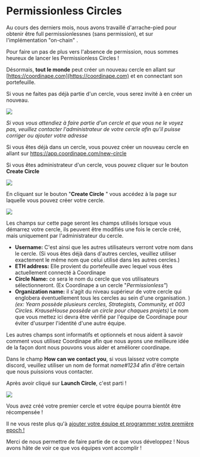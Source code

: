 # Permissionless Circles

Au cours des derniers mois, nous avons travaillé d'arrache-pied pour obtenir être full permissionlessnes  (sans permission), et sur l'implémentation "on-chain" .

Pour faire un pas de plus vers l'absence de permission, nous sommes heureux de lancer les Permissionless Circles !

Désormais, **tout le monde** peut créer un nouveau cercle en allant sur [https://coordinape.com](https://coordinape.com) et en connectant son portefeuille.

Si vous ne faites pas déjà partie d'un cercle, vous serez invité à en créer un nouveau.&#x20;

&#x20;![](../.gitbook/assets/spaces\_4kLt3O6IMjb6QDw155pW\_uploads\_git-blob-57caecb40316861241f3f869fff60fd7ac0594d9\_Welcome.png)

_Si vous vous attendiez à faire partie d'un cercle et que vous ne le voyez pas, veuillez contacter l'administrateur de votre cercle afin qu'il puisse corriger ou ajouter votre adresse_&#x20;

Si vous êtes déjà dans un cercle, vous pouvez créer un nouveau cercle en allant sur [https://app.coordinape.com/new-circle ](https://app.coordinape.com/new-circle)

Si vous êtes administrateur d'un cercle, vous pouvez cliquer sur le bouton **Create Circle**



![](<../.gitbook/assets/spaces\_4kLt3O6IMjb6QDw155pW\_uploads\_git-blob-f9a989ba50708ca9176844e241b6919db4a6c093\_Admin Create.png>)

En cliquant sur le bouton "**Create Circle** " vous accédez à la page sur laquelle vous pouvez créer votre cercle.



![](<../.gitbook/assets/spaces\_4kLt3O6IMjb6QDw155pW\_uploads\_git-blob-f6b6adf44cc957a5500d9fff13e9832d04e9420f\_Circle Details.png>)

Les champs sur cette page seront les champs utilisés lorsque vous démarrez votre cercle, ils peuvent être modifiés une fois le cercle créé, mais uniquement par l'administrateur du cercle.

* **Username:** C'est ainsi que les autres utilisateurs verront votre nom dans le cercle. (Si vous êtes déjà dans d'autres cercles, veuillez utiliser exactement le même nom que celui utilisé dans les autres cercles.)&#x20;
* **ETH address:** Elle provient du portefeuille avec lequel vous êtes actuellement connecté à Coordinape
* **Circle Name:** ce sera le nom du cercle que vos utilisateurs sélectionneront. (Ex Coordinape a un cercle "_Permissionless"_)
* **Organization name:** il s'agit du niveau supérieur de votre cercle qui englobera éventuellement tous les cercles au sein d'une organisation. )                                    _(ex: Yearn possède plusieurs cercles, Strategists, Community, et 003 Circles. KrauseHouse possède un circle pour chaques projets)_                                                          Le nom que vous mettez ici devra être vérifié par l'équipe de Coordinape pour éviter d'usurper l'identité d'une autre équipe.



Les autres champs sont informatifs et optionnels et nous aident à savoir comment vous utilisez Coordinape afin que nous ayons une meilleure idée de la façon dont nous pouvons vous aider et améliorer coordinape.&#x20;

Dans le champ **How can we contact you**, si vous laissez votre compte discord, veuillez utiliser un nom de format _name#1234_ afin d'être certain que nous puissions vous contacter.&#x20;

Après avoir cliqué sur **Launch Circle**, c'est parti !



![](<../.gitbook/assets/spaces\_4kLt3O6IMjb6QDw155pW\_uploads\_git-blob-acbb83f212123b5fdf5933aed5010c2e5750134c\_Circle Success.png>)

Vous avez créé votre premier cercle et votre équipe pourra bientôt être récompensée !&#x20;

Il ne vous reste plus qu'à [ajouter votre équipe et programmer votre première epoch ! ](infos-pour-les-admins.md)

Merci de nous permettre de faire partie de ce que vous développez ! Nous avons hâte de voir ce que vos équipes vont accomplir !

